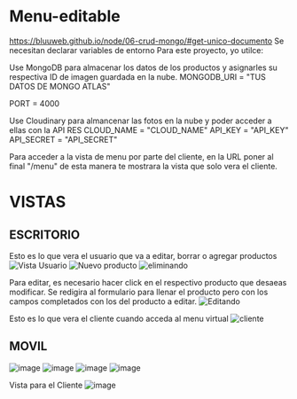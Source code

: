 # Menu-editable
https://bluuweb.github.io/node/06-crud-mongo/#get-unico-documento
Se necesitan declarar variables de entorno
Para este proyecto, yo utilce:

Use MongoDB para almacenar los datos de los productos y asignarles su respectiva ID de imagen guardada en la nube.
MONGODB_URI = "TUS DATOS DE MONGO ATLAS"

PORT = 4000

Use Cloudinary para almancenar las fotos en la nube y poder acceder a ellas con la API RES
CLOUD_NAME = "CLOUD_NAME"
API_KEY = "API_KEY"
API_SECRET = "API_SECRET"

Para acceder a la vista de menu por parte del cliente, en la URL poner al final "/menu"  de esta manera te mostrara la vista que solo vera el cliente.

# VISTAS
## ESCRITORIO
Esto es lo que vera el usuario que va a editar, borrar o agregar productos
![Vista Usuario](https://github.com/TadeoBernardo13/Menu-editable/assets/74383773/bc7a935c-7773-41df-a3a8-2abcd418c810)
![Nuevo producto](https://github.com/TadeoBernardo13/Menu-editable/assets/74383773/d1b713cf-c34d-40c8-874a-822087a386e9)
![eliminando](https://github.com/TadeoBernardo13/Menu-editable/assets/74383773/fc9b7d19-d46d-4121-998e-969ad4f1210a)

Para editar, es necesario hacer click en el respectivo producto que desaeas modificar. Se redigira al formulario para llenar el producto pero con los campos completados con los del producto a editar.
![Editando](https://github.com/TadeoBernardo13/Menu-editable/assets/74383773/042dc312-d152-42b7-b1bf-e57228c335f1)

Esto es lo que vera el cliente cuando acceda al menu virtual
![cliente](https://github.com/TadeoBernardo13/Menu-editable/assets/74383773/1e8cce0b-5359-4783-a903-38022028339d)

## MOVIL
![image](https://github.com/TadeoBernardo13/Menu-editable/assets/74383773/a75e7122-757e-4118-b176-3441d2c10aad)
![image](https://github.com/TadeoBernardo13/Menu-editable/assets/74383773/c58b268e-39e2-4de1-a40d-5d8cb0ff54d4)
![image](https://github.com/TadeoBernardo13/Menu-editable/assets/74383773/e75cd861-4350-47d9-a34a-68a06a3913db)
![image](https://github.com/TadeoBernardo13/Menu-editable/assets/74383773/c711e2ae-6411-4b98-8057-4069bbf5a031)

Vista para el Cliente ![image](https://github.com/TadeoBernardo13/Menu-editable/assets/74383773/5647a0fd-08d9-4d38-835f-8c63ae89e41a)
